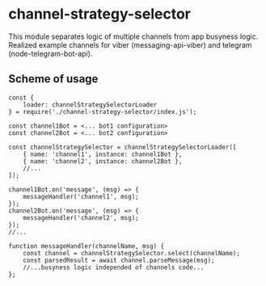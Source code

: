 # channel-strategy-selector

This module separates logic of multiple channels from app busyness logic. Realized example channels for viber (messaging-api-viber) and telegram (node-telegram-bot-api).

## Scheme of usage 
```
const {
    loader: channelStrategySelectorLoader
} = require('./channel-strategy-selector/index.js');

const channel1Bot = <... bot1 configuration>
const channel2Bot = <... bot2 configuration>

const channelStrategySelector = channelStrategySelectorLoader([
    { name: 'channel1', instance: channel1Bot },
    { name: 'channel2', instance: channel2Bot },
    //...
]);

channel1Bot.on('message', (msg) => {
    messageHandler('channel1', msg);
});
channel2Bot.on('message', (msg) => {
    messageHandler('channel2', msg);
});
//...

function messageHandler(channelName, msg) {
    const channel = channelStrategySelector.select(channelName);
    const parsedResult = await channel.parseMessage(msg);
    //...busyness logic independed of channels code...
};
```
